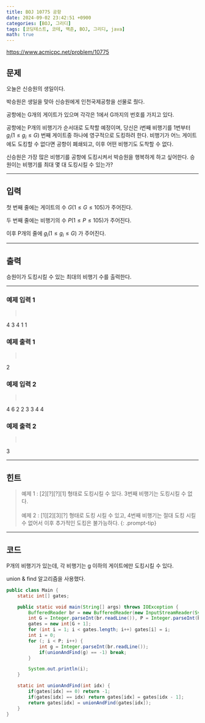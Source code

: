 ```yaml
---
title: BOJ 10775 공항
date: 2024-09-02 23:42:51 +0900
categories: [BOJ, 그리디]
tags: [코딩테스트, 코테, 백준, BOJ, 그리디, java]
math: true
---
```


<https://www.acmicpc.net/problem/10775>

## 문제
오늘은 신승원의 생일이다.

박승원은 생일을 맞아 신승원에게 인천국제공항을 선물로 줬다.

공항에는 G개의 게이트가 있으며 각각은 1에서 G까지의 번호를 가지고 있다.

공항에는 P개의 비행기가 순서대로 도착할 예정이며, 당신은 i번째 비행기를 1번부터 $g_i (1 ≤ g_i ≤ G)$ 번째 게이트중 하나에 영구적으로 도킹하려 한다. 비행기가 어느 게이트에도 도킹할 수 없다면 공항이 폐쇄되고, 이후 어떤 비행기도 도착할 수 없다.

신승원은 가장 많은 비행기를 공항에 도킹시켜서 박승원을 행복하게 하고 싶어한다. 승원이는 비행기를 최대 몇 대 도킹시킬 수 있는가?

---
## 입력
첫 번째 줄에는 게이트의 수 $G (1 ≤ G ≤ 105)$가 주어진다.

두 번째 줄에는 비행기의 수 $P (1 ≤ P ≤ 105)$가 주어진다.

이후 P개의 줄에 $g_i (1 ≤ g_i ≤ G)$ 가 주어진다.

---
## 출력
승원이가 도킹시킬 수 있는 최대의 비행기 수를 출력한다.

---
### 예제 입력 1
> <pre>
4
3
4
1
1
> </pre>

### 예제 출력 1
> <pre>
2
> </pre>

### 예제 입력 2
> <pre>
4
6
2
2
3
3
4
4
> </pre>

### 예제 출력 2
> <pre>
3
> </pre>

---
## 힌트
> 예제 1 : [2][?][?][1] 형태로 도킹시킬 수 있다. 3번째 비행기는 도킹시킬 수 없다.<br><br>
예제 2 : [1][2][3][?] 형태로 도킹 시킬 수 있고, 4번째 비행기는 절대 도킹 시킬 수 없어서 이후 추가적인 도킹은 불가능하다.
{: .prompt-tip}

---
## 코드

P개의 비행기가 있는데, 각 비행기는 g 이하의 게이트에만 도킹시킬 수 있다.

union & find 알고리즘을 사용했다.

```java
public class Main {
    static int[] gates;

    public static void main(String[] args) throws IOException {
        BufferedReader br = new BufferedReader(new InputStreamReader(System.in));
        int G = Integer.parseInt(br.readLine()), P = Integer.parseInt(br.readLine());
        gates = new int[G + 1];
        for (int i = 1; i < gates.length; i++) gates[i] = i;
        int i = 0;
        for (; i < P; i++) {
            int g = Integer.parseInt(br.readLine());
            if(unionAndFind(g) == -1) break;
        }

        System.out.println(i);
    }

    static int unionAndFind(int idx) {
        if(gates[idx] == 0) return -1;
        if(gates[idx] == idx) return gates[idx] = gates[idx - 1];
        return gates[idx] = unionAndFind(gates[idx]);
    }
}
```
